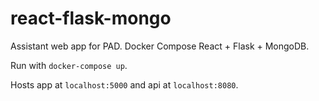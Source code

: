 # react-flask-mongo
Assistant web app for PAD. Docker Compose React + Flask + MongoDB.

Run with `docker-compose up`.

Hosts app at `localhost:5000` and api at `localhost:8080`.
